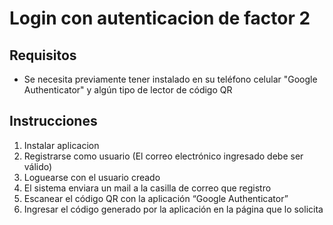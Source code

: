 # Login con autenticacion de factor 2

## Requisitos

- Se necesita previamente tener instalado en su teléfono celular "Google Authenticator" y algún tipo de lector de código QR

## Instrucciones



1. Instalar aplicacion
2. Registrarse como usuario (El correo electrónico ingresado debe ser válido)
3. Loguearse con el usuario creado
4. El sistema enviara un mail a la casilla de correo que registro
5. Escanear el código QR con la aplicación “Google Authenticator”
6. Ingresar el código generado por la aplicación en la página que lo solicita


